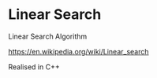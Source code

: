 # Linear Search
Linear Search Algorithm

https://en.wikipedia.org/wiki/Linear_search

Realised in C++
